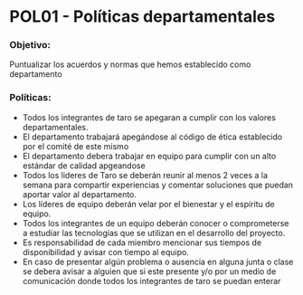 # POL01 - Políticas departamentales


### Objetivo:
<p>Puntualizar los acuerdos y normas que hemos establecido como departamento </p>

### Políticas:
<ul>
<li>Todos los integrantes de taro se apegaran a cumplir con los valores departamentales.</li>
<li>El departamento trabajará apegándose al código de ética establecido por el comité de este mismo</li>
<li>El departamento debera trabajar en equipo para cumplir con un alto estándar de calidad apgeandose  </li>
<li>Todos los lideres de Taro se deberán reunir al menos 2 veces a la semana para compartir experiencias y comentar soluciones que puedan aportar valor al departamento. </li>
<li>Los líderes de equipo deberán velar por el bienestar y el espíritu de equipo.</li>
<li>Todos los integrantes de un equipo deberán conocer o comprometerse a estudiar las tecnologías que se utilizan en el desarrollo del proyecto.</li>
<li>Es responsabilidad de cada miembro mencionar sus tiempos de disponibilidad y avisar con tiempo al equipo.</li>
<li>En caso de presentar algún problema o ausencia en alguna junta o clase se debera avisar a alguien que si este presente y/o por un medio de comunicación donde todos los integrantes de taro se puedan enterar</li>
</ul>